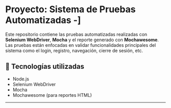# Proyecto: Sistema de Pruebas Automatizadas -]
Este repositorio contiene las pruebas automatizadas realizadas con **Selenium WebDriver**, **Mocha** y 
el reporte generado con **Mochawesome**. Las pruebas están enfocadas en validar funcionalidades principales del 
sistema como el login, registro, navegación, cierre de sesión, etc.



## 🧪 Tecnologías utilizadas

- Node.js
- Selenium WebDriver
- Mocha
- Mochawesome (para reportes HTML)

---



